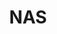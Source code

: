 ---
title: NAS
icon: mdi:nas
breadcrumb: false
article: false
index: false
editLink: false
footer: false
---